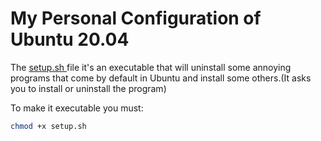 # My Personal Configuration of Ubuntu 20.04

The [setup.sh ](./setup.sh) file it's an executable that will uninstall some annoying programs that come by default in Ubuntu and install some others.(It asks you to install or uninstall the program)

To make it executable you must:
```bash
chmod +x setup.sh
```
